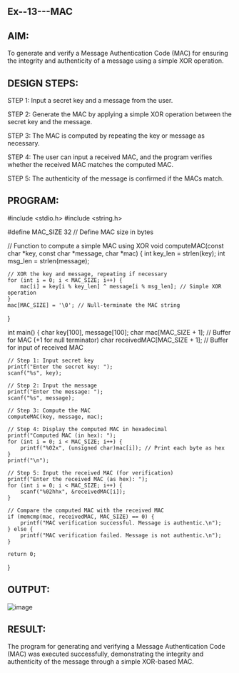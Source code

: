 ## Ex--13---MAC
## AIM:
To generate and verify a Message Authentication Code (MAC) for ensuring the integrity and authenticity of a message using a simple XOR operation.

## DESIGN STEPS:
STEP 1:
Input a secret key and a message from the user.

STEP 2:
Generate the MAC by applying a simple XOR operation between the secret key and the message.

STEP 3:
The MAC is computed by repeating the key or message as necessary.

STEP 4:
The user can input a received MAC, and the program verifies whether the received MAC matches the computed MAC.

STEP 5:
The authenticity of the message is confirmed if the MACs match.

## PROGRAM:
#include <stdio.h>
#include <string.h>

#define MAC_SIZE 32 // Define MAC size in bytes

// Function to compute a simple MAC using XOR
void computeMAC(const char *key, const char *message, char *mac) {
    int key_len = strlen(key);
    int msg_len = strlen(message);
    
    // XOR the key and message, repeating if necessary
    for (int i = 0; i < MAC_SIZE; i++) {
        mac[i] = key[i % key_len] ^ message[i % msg_len]; // Simple XOR operation
    }
    mac[MAC_SIZE] = '\0'; // Null-terminate the MAC string
}

int main() {
    char key[100], message[100];
    char mac[MAC_SIZE + 1]; // Buffer for MAC (+1 for null terminator)
    char receivedMAC[MAC_SIZE + 1]; // Buffer for input of received MAC

    // Step 1: Input secret key
    printf("Enter the secret key: ");
    scanf("%s", key);

    // Step 2: Input the message
    printf("Enter the message: ");
    scanf("%s", message);

    // Step 3: Compute the MAC
    computeMAC(key, message, mac);

    // Step 4: Display the computed MAC in hexadecimal
    printf("Computed MAC (in hex): ");
    for (int i = 0; i < MAC_SIZE; i++) {
        printf("%02x", (unsigned char)mac[i]); // Print each byte as hex
    }
    printf("\n");

    // Step 5: Input the received MAC (for verification)
    printf("Enter the received MAC (as hex): ");
    for (int i = 0; i < MAC_SIZE; i++) {
        scanf("%02hhx", &receivedMAC[i]);
    }

    // Compare the computed MAC with the received MAC
    if (memcmp(mac, receivedMAC, MAC_SIZE) == 0) {
        printf("MAC verification successful. Message is authentic.\n");
    } else {
        printf("MAC verification failed. Message is not authentic.\n");
    }

    return 0;
}
## OUTPUT:
![image](https://github.com/user-attachments/assets/36d1578c-343f-4a4a-b01d-6aeca78a009e)


## RESULT:
The program for generating and verifying a Message Authentication Code (MAC) was executed successfully, demonstrating the integrity and authenticity of the message through a simple XOR-based MAC.

